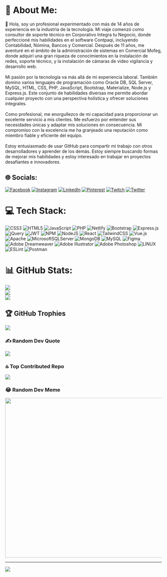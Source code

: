 # 💫 About Me:
👋 Hola, soy un profesional experimentado con más de 14 años de experiencia en la industria de la tecnología. Mi viaje comenzó como consultor de soporte técnico en Corporativo Integra tu Negocio, donde perfeccioné mis habilidades en el software Contpaqi, incluyendo Contabilidad, Nómina, Bancos y Comercial. Después de 11 años, me aventuré en el ámbito de la administración de sistemas en Comercial Mofeg, donde adquirí una gran riqueza de conocimientos en la instalación de redes, soporte técnico, y la instalación de cámaras de video vigilancia y desarrollo web.<br><br>Mi pasión por la tecnología va más allá de mi experiencia laboral. También domino varios lenguajes de programación como Oracle DB, SQL Server, MySQL, HTML, CSS, PHP, JavaScript, Bootstrap, Materialize, Node.js y Express.js. Este conjunto de habilidades diversas me permite abordar cualquier proyecto con una perspectiva holística y ofrecer soluciones integrales.<br><br>Como profesional, me enorgullezco de mi capacidad para proporcionar un excelente servicio a mis clientes. Me esfuerzo por entender sus necesidades únicas y adaptar mis soluciones en consecuencia. Mi compromiso con la excelencia me ha granjeado una reputación como miembro fiable y eficiente del equipo.<br><br>Estoy entusiasmado de usar GitHub para compartir mi trabajo con otros desarrolladores y aprender de los demás. Estoy siempre buscando formas de mejorar mis habilidades y estoy interesado en trabajar en proyectos desafiantes e innovadores.


## 🌐 Socials:
[![Facebook](https://img.shields.io/badge/Facebook-%231877F2.svg?logo=Facebook&logoColor=white)](https://facebook.com/https://www.facebook.com/jorgeob18/) [![Instagram](https://img.shields.io/badge/Instagram-%23E4405F.svg?logo=Instagram&logoColor=white)](https://instagram.com/https://www.instagram.com/jorgeob18/) [![LinkedIn](https://img.shields.io/badge/LinkedIn-%230077B5.svg?logo=linkedin&logoColor=white)](https://linkedin.com/in/https://www.linkedin.com/in/jorge-alberto-ortiz-baez-63a445224/) [![Pinterest](https://img.shields.io/badge/Pinterest-%23E60023.svg?logo=Pinterest&logoColor=white)](https://pinterest.com/https://www.pinterest.com.mx/jorgeob18/) [![Twitch](https://img.shields.io/badge/Twitch-%239146FF.svg?logo=Twitch&logoColor=white)](https://twitch.tv/https://www.twitch.tv/jorgeob_18) [![Twitter](https://img.shields.io/badge/Twitter-%231DA1F2.svg?logo=Twitter&logoColor=white)](https://twitter.com/https://twitter.com/Jorgeob18) 

# 💻 Tech Stack:
![CSS3](https://img.shields.io/badge/css3-%231572B6.svg?style=for-the-badge&logo=css3&logoColor=white) ![HTML5](https://img.shields.io/badge/html5-%23E34F26.svg?style=for-the-badge&logo=html5&logoColor=white) ![JavaScript](https://img.shields.io/badge/javascript-%23323330.svg?style=for-the-badge&logo=javascript&logoColor=%23F7DF1E) ![PHP](https://img.shields.io/badge/php-%23777BB4.svg?style=for-the-badge&logo=php&logoColor=white) ![Netlify](https://img.shields.io/badge/netlify-%23000000.svg?style=for-the-badge&logo=netlify&logoColor=#00C7B7) ![Bootstrap](https://img.shields.io/badge/bootstrap-%23563D7C.svg?style=for-the-badge&logo=bootstrap&logoColor=white) ![Express.js](https://img.shields.io/badge/express.js-%23404d59.svg?style=for-the-badge&logo=express&logoColor=%2361DAFB) ![jQuery](https://img.shields.io/badge/jquery-%230769AD.svg?style=for-the-badge&logo=jquery&logoColor=white) ![JWT](https://img.shields.io/badge/JWT-black?style=for-the-badge&logo=JSON%20web%20tokens) ![NPM](https://img.shields.io/badge/NPM-%23000000.svg?style=for-the-badge&logo=npm&logoColor=white) ![NodeJS](https://img.shields.io/badge/node.js-6DA55F?style=for-the-badge&logo=node.js&logoColor=white) ![React](https://img.shields.io/badge/react-%2320232a.svg?style=for-the-badge&logo=react&logoColor=%2361DAFB) ![TailwindCSS](https://img.shields.io/badge/tailwindcss-%2338B2AC.svg?style=for-the-badge&logo=tailwind-css&logoColor=white) ![Vue.js](https://img.shields.io/badge/vuejs-%2335495e.svg?style=for-the-badge&logo=vuedotjs&logoColor=%234FC08D) ![Apache](https://img.shields.io/badge/apache-%23D42029.svg?style=for-the-badge&logo=apache&logoColor=white) ![MicrosoftSQLServer](https://img.shields.io/badge/Microsoft%20SQL%20Sever-CC2927?style=for-the-badge&logo=microsoft%20sql%20server&logoColor=white) ![MongoDB](https://img.shields.io/badge/MongoDB-%234ea94b.svg?style=for-the-badge&logo=mongodb&logoColor=white) ![MySQL](https://img.shields.io/badge/mysql-%2300f.svg?style=for-the-badge&logo=mysql&logoColor=white) 	![Figma](https://img.shields.io/badge/figma-%23F24E1E.svg?style=for-the-badge&logo=figma&logoColor=white) ![Adobe Dreamweaver](https://img.shields.io/badge/Adobe%20Dreamweaver-FF61F6.svg?style=for-the-badge&logo=Adobe%20Dreamweaver&logoColor=white) ![Adobe Illustrator](https://img.shields.io/badge/adobeillustrator-%23FF9A00.svg?style=for-the-badge&logo=adobeillustrator&logoColor=white) ![Adobe Photoshop](https://img.shields.io/badge/adobephotoshop-%2331A8FF.svg?style=for-the-badge&logo=adobephotoshop&logoColor=white) ![LINUX](https://img.shields.io/badge/Linux-FCC624?style=for-the-badge&logo=linux&logoColor=black) ![ESLint](https://img.shields.io/badge/ESLint-4B3263?style=for-the-badge&logo=eslint&logoColor=white) ![Postman](https://img.shields.io/badge/Postman-FF6C37?style=for-the-badge&logo=postman&logoColor=white)
# 📊 GitHub Stats:
![](https://github-readme-stats.vercel.app/api?username=Jorgeob18&theme=highcontrast&hide_border=false&include_all_commits=false&count_private=true)<br/>
![](https://github-readme-streak-stats.herokuapp.com/?user=Jorgeob18&theme=highcontrast&hide_border=false)<br/>
![](https://github-readme-stats.vercel.app/api/top-langs/?username=Jorgeob18&theme=highcontrast&hide_border=false&include_all_commits=false&count_private=true&layout=compact)

## 🏆 GitHub Trophies
![](https://github-profile-trophy.vercel.app/?username=Jorgeob18&theme=onedark&no-frame=false&no-bg=true&margin-w=4)

### ✍️ Random Dev Quote
![](https://quotes-github-readme.vercel.app/api?type=horizontal&theme=merko)

### 🔝 Top Contributed Repo
![](https://github-contributor-stats.vercel.app/api?username=Jorgeob18&limit=5&theme=dark&combine_all_yearly_contributions=true)

### 😂 Random Dev Meme
<img src="https://rm.up.railway.app/" width="512px"/>

---
[![](https://visitcount.itsvg.in/api?id=Jorgeob18&icon=0&color=6)](https://visitcount.itsvg.in)

<!-- Proudly created with GPRM ( https://gprm.itsvg.in ) -->
